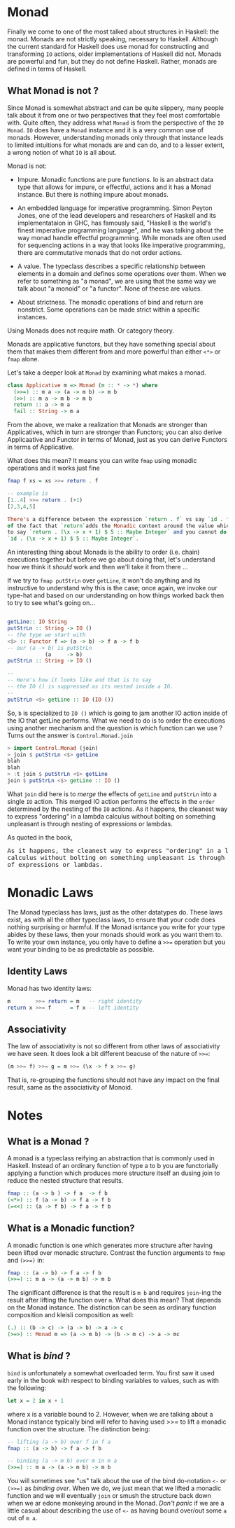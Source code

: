 # Monad

Finally we come to one of the most talked about structures in Haskell: the monad.
Monads are not strictly speaking, necessary to Haskell.
Although the current standard for Haskell does use monad for constructing
and transforming `IO` actions, older implementations of Haskell did not. 
Monads are powerful and fun, but they do not define Haskell. Rather, monads
are defined in terms of Haskell.

## What Monad is not ?

Since Monad is somewhat abstract and can be quite slippery, many 
people talk about it from one or two perspectives that they feel most
comfortable with. Quite often, they address what `Monad` is from the 
perspective of the `IO Monad`. `IO` does have a `Monad` instance 
and it is a very common use of monads. However, understanding monads only
through that instance leads to limited intuitions for what monads are 
and can do, and to a lesser extent, a wrong notion of what `IO` is all
about.

Monad is not:

+ Impure. Monadic functions are pure functions. Io is an abstract
  data type that allows for impure, or effectful, actions and it has
  a Monad instance. But there is nothing impure about monads.

+ An embedded language for imperative programming. Simon Peyton Jones,
  one of the lead developers and researchers of Haskell and its implementataion
  in GHC, has famously said, "Haskell is the world's finest imperative programming
  language", and he was talking about the way monad handle effectful programming.
  While monads are often used for sequencing actions in a way that looks like
  imperative programming, there are commutative monads that do not order actions.

+ A value. The typeclass describes a specific relationship between 
  elements in a domain and defines some operations over them.
  When we refer to something as "a monad", we are using that the same way
  we talk about "a monoid" or "a functor". None of theese are values.

+ About strictness. The monadic operations of bind and return are nonstrict. 
  Some operations can be made strict within a specific instances.

Using Monads does not require math. Or category theory.


Monads are applicative functors, but they have something special about them
that makes them different from and more powerful than either `<*>` or `fmap` alone.

Let's take a deeper look at `Monad` by examining what makes a monad.
```haskell
class Applicative m => Monad (m :: * -> *) where
  (>>=) :: m a -> (a -> m b) -> m b
  (>>) :: m a -> m b -> m b
  return :: a -> m a
  fail :: String -> m a

```
From the above, we make a realization that Monads are stronger than Applicatives,
which in turn are stronger than Functors; you can also derive Applicaative and 
Functor in terms of Monad, just as you can derive Functors in terms of Applicative.

What does this mean? It means you can write `fmap` using monadic operations
and it works just fine
```haskell
fmap f xs = xs >>= return . f

-- example is
[1..4] >>= return . (+1)
[2,3,4,5]

There's a difference between the expression `return . f` vs say `id . f` because
of the fact that `return`adds the Monadic context around the value which allows us 
to say `return . (\x -> x + 1) $ 5 :: Maybe Integer` and you cannot do that via
`id . (\x -> x + 1) $ 5 :: Maybe Integer`.

```
An interesting thing about Monads is the ability to order (i.e. chain) executions
together but before we go about doing that, let's understand how we think it _should_
work and then we'll take it from there ...

If we try to `fmap putStrLn` over `getLine`, it won't do anything and its instructive 
to understand why this is the case; once again, we invoke our type-hat and based on our
understanding on how things worked back then to try to see what's going on...

```haskell

getLine:: IO String
putStrLn :: String -> IO ()
-- the type we start with 
<$> :: Functor f => (a -> b) -> f a -> f b
-- our (a -> b) is putStrLn
            (a     -> b)
putStrLn :: String -> IO ()

--
-- Here's how it looks like and that is to say 
-- the IO () is suppressed as its nested inside a IO.
-- 
putStrLn <$> getLine :: IO (IO ())

```
So, `b` is specialized to `IO ()` which is going to jam another
IO action inside of the IO that getLine performs. What we need to do
is to order the executions using another mechanism and the question is
which function can we use ? Turns out the answer is `Control.Monad.join`

```haskell
> import Control.Monad (join)
> join $ putStrLn <$> getLine
blah 
blah
> :t join $ putStrLn <$> getLine
join $ putStrLn <$> getLine :: IO ()
```

What `join` did here is to _merge_ the effects of `getLine` and `putStrLn` 
into a single `IO` action. This merged IO action performs the effects in the 
`order` determined by the nesting of the `IO` actions. As it happens, the cleanest
way to express "ordering" in a lambda calculus without bolting on something
unpleasant is through nesting of expressions or lambdas.


As quoted in the book, 
<pre>
As it happens, the cleanest way to express "ordering" in a lambda 
calculus without bolting on something unpleasant is through nesting
of expressions or lambdas.
</pre>


# Monadic Laws

The Monad typeclass has laws, just as the other datatypes do.
These laws exist, as with all the other typeclass laws, to ensure
that your code does nothing surprising or harmful. If the Monad
isntance you write for your type abides by these laws, then your monads
should work as you want them to. To write your own instance, you only
have to define a `>>=` operation but you want your binding to be 
as predictable as possible.

## Identity Laws

Monad has two identity laws:

```haskell
m        >>= return = m   -- right identity
return x >>= f      = f x -- left identity
```

## Associativity

The law of associativity is not so different from other laws of associativity
we have seen. It does look a bit different beacuse of the nature of `>>=`:
```haskell
(m >>= f) >>= g = m >>= (\x -> f x >>= g)
```

That is, re-grouping the functions should not have any impact on the final
result, same as the associativity of Monoid. 

# Notes

## What is a Monad ?

A monad is a typeclass reifying an abstraction that is commonly
used in Haskell. Instead of an ordinary function of type a to b
you are functorially applying a function which produces more 
structure itself an dusing join to reduce the nested structure that
results.
```haskell
fmap :: (a -> b ) -> f a  -> f b
(<*>) :: f (a -> b) -> f a -> f b
(=<<) :: (a -> f b) -> f a -> f b
```

## What is a Monadic function?

A monadic function is one which generates more structure after having
been lifted over monadic structure. Contrast the function arguments to 
`fmap` and `(>>=)` in:
```haskell
fmap :: (a -> b) -> f a -> f b
(>>=) :: m a -> (a -> m b) -> m b
```
The significant difference is that the result is `m b` and requires
`join`-ing the result after lifting the function over `m`. What does this mean?
That depends on the Monad instance.
The distinction can be seen as ordinary function composition and kleisli
composition as well:
```haskell
(.) :: (b -> c) -> (a -> b) -> a -> c
(>=>) :: Monad m => (a -> m b) -> (b -> m c) -> a -> mc
```

## What is _bind_ ? 

`bind` is unfortunately a somewhat overloaded term. You first saw it used early
in the book with respect to binding variables to values, such as with the
following:

```haskell
let x = 2 in x + 1
```
where x is a variable bound to 2. However, when we are talking about
a Monad instance typically bind will refer to having
used >>= to lift a monadic function over the structure.
The distinction being:
```haskell
-- lifting (a -> b) over f in f a
fmap :: (a -> b) -> f a -> f b

-- binding (a -> m b) over m in m a
(>>=) :: m a -> (a -> m b) -> m b
```

You will sometimes see "us" talk about the use of the bind
do-notation `<-` or `(>>=)` as _binding over_. When we do, we just mean that
we lifted a monadic function and we will eventually `join` or smush
the structure back down when we ar edone monkeying around in the Monad.
_Don't panic_ if we are a little casual about describing the use of `<-` as having
bound over/out some `a` out of `m a`.



